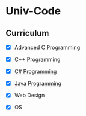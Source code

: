 # Univ-Code



## Curriculum

- [x] Advanced C Programming

- [x] C++ Programming

- [x] [C# Programming](https://github.com/corock/univ-code/tree/master/c-sharp)

- [x] [Java Programming](https://github.com/corock/univ-code/tree/master/java)

- [x] Web Design

- [x] OS
